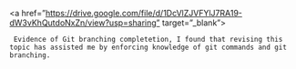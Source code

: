 <a href=”https://drive.google.com/file/d/1DcVlZJVFYlJ7RA19-dW3vKhQutdoNxZn/view?usp=sharing” target=”_blank”></a>

     Evidence of Git branching completetion, I found that revising this topic has assisted me by enforcing knowledge of git commands and git branching.